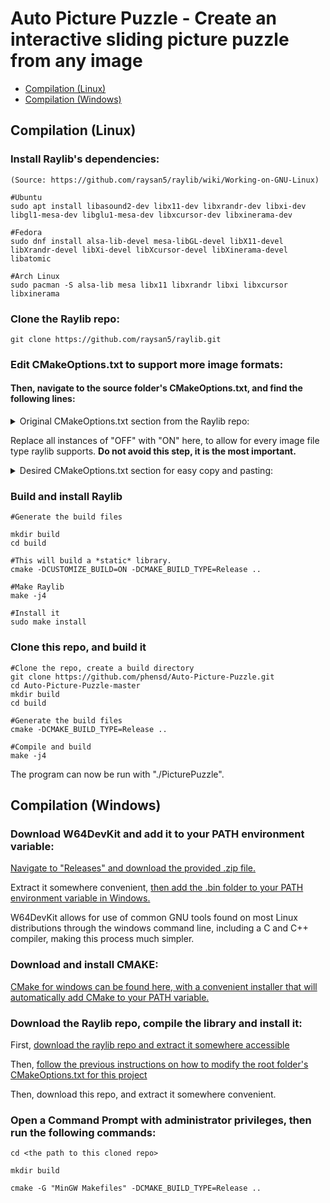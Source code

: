 # Auto Picture Puzzle - Create an interactive sliding picture puzzle from any image 

- [Compilation (Linux)](#compilation-linux)
- [Compilation (Windows)](#compilation-windows)

## Compilation (Linux)
### Install Raylib's dependencies:
```
(Source: https://github.com/raysan5/raylib/wiki/Working-on-GNU-Linux)

#Ubuntu 
sudo apt install libasound2-dev libx11-dev libxrandr-dev libxi-dev libgl1-mesa-dev libglu1-mesa-dev libxcursor-dev libxinerama-dev

#Fedora
sudo dnf install alsa-lib-devel mesa-libGL-devel libX11-devel libXrandr-devel libXi-devel libXcursor-devel libXinerama-devel libatomic

#Arch Linux
sudo pacman -S alsa-lib mesa libx11 libxrandr libxi libxcursor libxinerama

```
### Clone the Raylib repo:
```
git clone https://github.com/raysan5/raylib.git
```

### Edit CMakeOptions.txt to support more image formats:
#### Then, navigate to the source folder's CMakeOptions.txt, and find the following lines:

<details>
<summary> Original CMakeOptions.txt section from the Raylib repo: </summary> 
  
```
(Source: https://github.com/raysan5/raylib/blob/master/CMakeOptions.txt)
# rtextures.c
cmake_dependent_option(SUPPORT_IMAGE_EXPORT "Support image exporting to file" ON CUSTOMIZE_BUILD ON)
cmake_dependent_option(SUPPORT_IMAGE_GENERATION "Support procedural image generation functionality (gradient, spot, perlin-noise, cellular)" ON CUSTOMIZE_BUILD ON)
cmake_dependent_option(SUPPORT_IMAGE_MANIPULATION "Support multiple image editing functions to scale, adjust colors, flip, draw on images, crop... If not defined only three image editing functions supported: ImageFormat(), ImageAlphaMask(), ImageToPOT()" ON CUSTOMIZE_BUILD ON)
cmake_dependent_option(SUPPORT_FILEFORMAT_PNG "Support loading PNG as textures" ON CUSTOMIZE_BUILD ON)
cmake_dependent_option(SUPPORT_FILEFORMAT_DDS "Support loading DDS as textures" ON CUSTOMIZE_BUILD ON)
cmake_dependent_option(SUPPORT_FILEFORMAT_HDR "Support loading HDR as textures" ON CUSTOMIZE_BUILD ON)
cmake_dependent_option(SUPPORT_FILEFORMAT_PIC "Support loading PIC as textures" ${OFF} CUSTOMIZE_BUILD OFF)
cmake_dependent_option(SUPPORT_FILEFORMAT_PNM "Support loading PNM as textures" ${OFF} CUSTOMIZE_BUILD OFF)
cmake_dependent_option(SUPPORT_FILEFORMAT_KTX "Support loading KTX as textures" ${OFF} CUSTOMIZE_BUILD OFF)
cmake_dependent_option(SUPPORT_FILEFORMAT_ASTC "Support loading ASTC as textures" ${OFF} CUSTOMIZE_BUILD OFF)
cmake_dependent_option(SUPPORT_FILEFORMAT_BMP "Support loading BMP as textures" ${OFF} CUSTOMIZE_BUILD OFF)
cmake_dependent_option(SUPPORT_FILEFORMAT_TGA "Support loading TGA as textures" ${OFF} CUSTOMIZE_BUILD OFF)
cmake_dependent_option(SUPPORT_FILEFORMAT_JPG "Support loading JPG as textures" ${OFF} CUSTOMIZE_BUILD OFF)
cmake_dependent_option(SUPPORT_FILEFORMAT_GIF "Support loading GIF as textures" ON CUSTOMIZE_BUILD ON)
cmake_dependent_option(SUPPORT_FILEFORMAT_QOI "Support loading QOI as textures" ON CUSTOMIZE_BUILD ON)
cmake_dependent_option(SUPPORT_FILEFORMAT_PSD "Support loading PSD as textures" ${OFF} CUSTOMIZE_BUILD OFF)
cmake_dependent_option(SUPPORT_FILEFORMAT_PKM "Support loading PKM as textures" ${OFF} CUSTOMIZE_BUILD OFF)
cmake_dependent_option(SUPPORT_FILEFORMAT_PVR "Support loading PVR as textures" ${OFF} CUSTOMIZE_BUILD OFF)
cmake_dependent_option(SUPPORT_FILEFORMAT_SVG "Support loading SVG as textures" ${OFF} CUSTOMIZE_BUILD OFF)
```
</details>

Replace all instances of "OFF" with "ON" here, to allow for every image file type raylib supports. **Do not avoid this step, it is the most important.**

<details> 
<summary> Desired CMakeOptions.txt section for easy copy and pasting: </summary> 
  
```
# rtextures.c
cmake_dependent_option(SUPPORT_IMAGE_EXPORT "Support image exporting to file" ON CUSTOMIZE_BUILD ON)
cmake_dependent_option(SUPPORT_IMAGE_GENERATION "Support procedural image generation functionality (gradient, spot, perlin-noise, cellular)" ON CUSTOMIZE_BUILD ON)
cmake_dependent_option(SUPPORT_IMAGE_MANIPULATION "Support multiple image editing functions to scale, adjust colors, flip, draw on images, crop... If not defined only three image editing functions supported: ImageFormat(), ImageAlphaMask(), ImageToPOT()" ON CUSTOMIZE_BUILD ON)
cmake_dependent_option(SUPPORT_FILEFORMAT_PNG "Support loading PNG as textures" ON CUSTOMIZE_BUILD ON)
cmake_dependent_option(SUPPORT_FILEFORMAT_DDS "Support loading DDS as textures" ON CUSTOMIZE_BUILD ON)
cmake_dependent_option(SUPPORT_FILEFORMAT_HDR "Support loading HDR as textures" ON CUSTOMIZE_BUILD ON)
cmake_dependent_option(SUPPORT_FILEFORMAT_PIC "Support loading PIC as textures" ON CUSTOMIZE_BUILD ON)
cmake_dependent_option(SUPPORT_FILEFORMAT_PNM "Support loading PNM as textures" ON CUSTOMIZE_BUILD ON)
cmake_dependent_option(SUPPORT_FILEFORMAT_KTX "Support loading KTX as textures" ON CUSTOMIZE_BUILD ON)
cmake_dependent_option(SUPPORT_FILEFORMAT_ASTC "Support loading ASTC as textures" ON CUSTOMIZE_BUILD ON)
cmake_dependent_option(SUPPORT_FILEFORMAT_BMP "Support loading BMP as textures" ON CUSTOMIZE_BUILD ON)
cmake_dependent_option(SUPPORT_FILEFORMAT_TGA "Support loading TGA as textures" ON CUSTOMIZE_BUILD ON)
cmake_dependent_option(SUPPORT_FILEFORMAT_JPG "Support loading JPG as textures" ON CUSTOMIZE_BUILD ON)
cmake_dependent_option(SUPPORT_FILEFORMAT_GIF "Support loading GIF as textures" ON CUSTOMIZE_BUILD ON)
cmake_dependent_option(SUPPORT_FILEFORMAT_QOI "Support loading QOI as textures" ON CUSTOMIZE_BUILD ON)
cmake_dependent_option(SUPPORT_FILEFORMAT_PSD "Support loading PSD as textures" ON CUSTOMIZE_BUILD ON)
cmake_dependent_option(SUPPORT_FILEFORMAT_PKM "Support loading PKM as textures" ON CUSTOMIZE_BUILD ON)
cmake_dependent_option(SUPPORT_FILEFORMAT_PVR "Support loading PVR as textures" ON CUSTOMIZE_BUILD ON)
cmake_dependent_option(SUPPORT_FILEFORMAT_SVG "Support loading SVG as textures" ON CUSTOMIZE_BUILD ON)
```
</details>

### Build and install Raylib
```
#Generate the build files

mkdir build
cd build

#This will build a *static* library.
cmake -DCUSTOMIZE_BUILD=ON -DCMAKE_BUILD_TYPE=Release ..

#Make Raylib
make -j4

#Install it
sudo make install
```

### Clone this repo, and build it
```
#Clone the repo, create a build directory
git clone https://github.com/phensd/Auto-Picture-Puzzle.git
cd Auto-Picture-Puzzle-master
mkdir build
cd build

#Generate the build files
cmake -DCMAKE_BUILD_TYPE=Release ..

#Compile and build
make -j4
```
The program can now be run with "./PicturePuzzle".



## Compilation (Windows)


### Download W64DevKit and add it to your PATH environment variable:

[Navigate to "Releases" and download the provided .zip file.](https://github.com/skeeto/w64devkit)

Extract it somewhere convenient, [then add the .bin folder to your PATH environment variable in Windows.](https://www.mathworks.com/matlabcentral/answers/94933-how-do-i-edit-my-system-path-in-windows)

W64DevKit allows for use of common GNU tools found on most Linux distributions through the windows command line, including a C and C++ compiler, making this process much simpler.

### Download and install CMAKE:
[CMake for windows can be found here, with a convenient installer that will automatically add CMake to your PATH variable.](https://cmake.org/download/)



### Download the Raylib repo, compile the library and install it:

First, [download the raylib repo and extract it somewhere accessible](https://github.com/raysan5/raylib)

Then, [follow the previous instructions on how to modify the root folder's CMakeOptions.txt for this project]()


Then, download this repo, and extract it somewhere convenient.

### Open a Command Prompt with administrator privileges, then run the following commands:
```
cd <the path to this cloned repo>

mkdir build

cmake -G "MinGW Makefiles" -DCMAKE_BUILD_TYPE=Release ..


```
